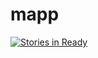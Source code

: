 mapp
====

[![Stories in Ready](https://badge.waffle.io/militiajs/mapp.png?label=ready&title=Ready)](http://waffle.io/militiajs/mapp)
